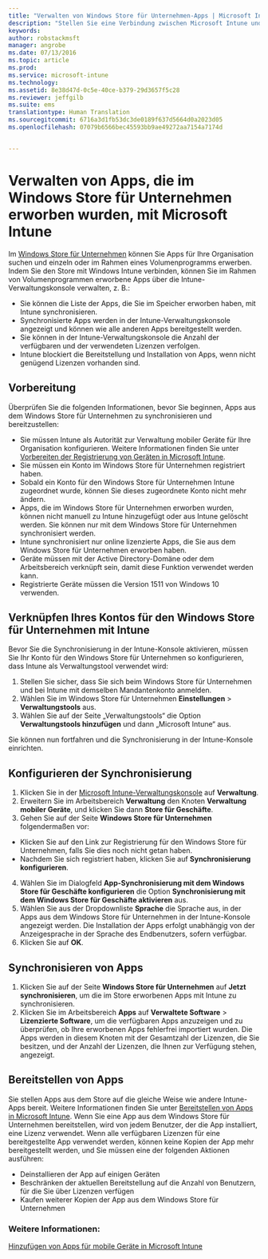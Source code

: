 ```yaml
---
title: "Verwalten von Windows Store für Unternehmen-Apps | Microsoft Intune"
description: "Stellen Sie eine Verbindung zwischen Microsoft Intune und dem Windows Store für Unternehmen her, wenn Sie über ein Volumenprogramm erworbene Apps über die Intune-Konsole verwalten und bereitstellen möchten."
keywords: 
author: robstackmsft
manager: angrobe
ms.date: 07/13/2016
ms.topic: article
ms.prod: 
ms.service: microsoft-intune
ms.technology: 
ms.assetid: 8e38d47d-0c5e-40ce-b379-29d3657f5c28
ms.reviewer: jeffgilb
ms.suite: ems
translationtype: Human Translation
ms.sourcegitcommit: 6716a3d1fb53dc3de0189f637d5664d0a2023d05
ms.openlocfilehash: 07079b6566bec45593bb9ae49272aa7154a7174d


---
```


# Verwalten von Apps, die im Windows Store für Unternehmen erworben wurden, mit Microsoft Intune
Im [Windows Store für Unternehmen](https://www.microsoft.com/business-store) können Sie Apps für Ihre Organisation suchen und einzeln oder im Rahmen eines Volumenprogramms erwerben. Indem Sie den Store mit Windows Intune verbinden, können Sie im Rahmen von Volumenprogrammen erworbene Apps über die Intune-Verwaltungskonsole verwalten, z. B.:
* Sie können die Liste der Apps, die Sie im Speicher erworben haben, mit Intune synchronisieren.
* Synchronisierte Apps werden in der Intune-Verwaltungskonsole angezeigt und können wie alle anderen Apps bereitgestellt werden.
* Sie können in der Intune-Verwaltungskonsole die Anzahl der verfügbaren und der verwendeten Lizenzen verfolgen.
* Intune blockiert die Bereitstellung und Installation von Apps, wenn nicht genügend Lizenzen vorhanden sind.

## Vorbereitung
Überprüfen Sie die folgenden Informationen, bevor Sie beginnen, Apps aus dem Windows Store für Unternehmen zu synchronisieren und bereitzustellen:
* Sie müssen Intune als Autorität zur Verwaltung mobiler Geräte für Ihre Organisation konfigurieren. Weitere Informationen finden Sie unter [Vorbereiten der Registrierung von Geräten in Microsoft Intune](get-ready-to-enroll-devices-in-microsoft-intune.md).
* Sie müssen ein Konto im Windows Store für Unternehmen registriert haben.
* Sobald ein Konto für den Windows Store für Unternehmen Intune zugeordnet wurde, können Sie dieses zugeordnete Konto nicht mehr ändern.
* Apps, die im Windows Store für Unternehmen erworben wurden, können nicht manuell zu Intune hinzugefügt oder aus Intune gelöscht werden. Sie können nur mit dem Windows Store für Unternehmen synchronisiert werden.
* Intune synchronisiert nur online lizenzierte Apps, die Sie aus dem Windows Store für Unternehmen erworben haben.
* Geräte müssen mit der Active Directory-Domäne oder dem Arbeitsbereich verknüpft sein, damit diese Funktion verwendet werden kann.
* Registrierte Geräte müssen die Version 1511 von Windows 10 verwenden.

## Verknüpfen Ihres Kontos für den Windows Store für Unternehmen mit Intune
Bevor Sie die Synchronisierung in der Intune-Konsole aktivieren, müssen Sie Ihr Konto für den Windows Store für Unternehmen so konfigurieren, dass Intune als Verwaltungstool verwendet wird:
1. Stellen Sie sicher, dass Sie sich beim Windows Store für Unternehmen und bei Intune mit demselben Mandantenkonto anmelden.
2. Wählen Sie im Windows Store für Unternehmen **Einstellungen** > **Verwaltungstools** aus.
3. Wählen Sie auf der Seite „Verwaltungstools“ die Option **Verwaltungstools hinzufügen** und dann „Microsoft Intune“ aus.

Sie können nun fortfahren und die Synchronisierung in der Intune-Konsole einrichten.

## Konfigurieren der Synchronisierung

1. Klicken Sie in der [Microsoft Intune-Verwaltungskonsole](https://manage.microsoft.com) auf **Verwaltung**.
2. Erweitern Sie im Arbeitsbereich **Verwaltung** den Knoten **Verwaltung mobiler Geräte**, und klicken Sie dann **Store für Geschäfte**.
3. Gehen Sie auf der Seite **Windows Store für Unternehmen** folgendermaßen vor:
* Klicken Sie auf den Link zur Registrierung für den Windows Store für Unternehmen, falls Sie dies noch nicht getan haben.
* Nachdem Sie sich registriert haben, klicken Sie auf **Synchronisierung konfigurieren**.
4. Wählen Sie im Dialogfeld **App-Synchronisierung mit dem Windows Store für Geschäfte konfigurieren** die Option **Synchronisierung mit dem Windows Store für Geschäfte aktivieren** aus.
5. Wählen Sie aus der Dropdownliste **Sprache** die Sprache aus, in der Apps aus dem Windows Store für Unternehmen in der Intune-Konsole angezeigt werden. Die Installation der Apps erfolgt unabhängig von der Anzeigesprache in der Sprache des Endbenutzers, sofern verfügbar.
6. Klicken Sie auf **OK**.

## Synchronisieren von Apps

1. Klicken Sie auf der Seite **Windows Store für Unternehmen** auf **Jetzt synchronisieren**, um die im Store erworbenen Apps mit Intune zu synchronisieren.
2. Klicken Sie im Arbeitsbereich **Apps** auf **Verwaltete Software** > **Lizenzierte Software**, um die verfügbaren Apps anzuzeigen und zu überprüfen, ob Ihre erworbenen Apps fehlerfrei importiert wurden.
Die Apps werden in diesem Knoten mit der Gesamtzahl der Lizenzen, die Sie besitzen, und der Anzahl der Lizenzen, die Ihnen zur Verfügung stehen, angezeigt.

## Bereitstellen von Apps

Sie stellen Apps aus dem Store auf die gleiche Weise wie andere Intune-Apps bereit. Weitere Informationen finden Sie unter [Bereitstellen von Apps in Microsoft Intune](deploy-apps-in-microsoft-intune.md).
Wenn Sie eine App aus dem Windows Store für Unternehmen bereitstellen, wird von jedem Benutzer, der die App installiert, eine Lizenz verwendet. Wenn alle verfügbaren Lizenzen für eine bereitgestellte App verwendet werden, können keine Kopien der App mehr bereitgestellt werden, und Sie müssen eine der folgenden Aktionen ausführen:
* Deinstallieren der App auf einigen Geräten
* Beschränken der aktuellen Bereitstellung auf die Anzahl von Benutzern, für die Sie über Lizenzen verfügen
* Kaufen weiterer Kopien der App aus dem Windows Store für Unternehmen


### Weitere Informationen:
[Hinzufügen von Apps für mobile Geräte in Microsoft Intune](add-apps-for-mobile-devices-in-microsoft-intune.md)





<!--HONumber=Jul16_HO4-->


